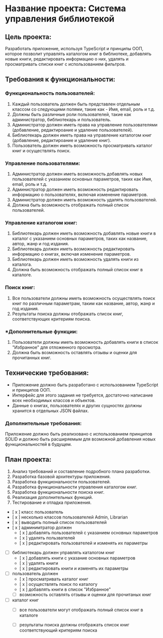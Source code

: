 # Название проекта: Система управления библиотекой

## Цель проекта:

Разработать приложение, используя TypeScript и принципы ООП, которое позволит управлять каталогом книг в библиотеке, добавлять новые книги, редактировать информацию о них, удалять и просматривать списки книг с использованием фильтров.

## Требования к функциональности:

### Функциональность пользователей:

1. Каждый пользователь должен быть представлен отдельным классом со следующими полями, такие как - Имя, email, роль и т.д.
2. Должны быть различные роли пользователей, такие как администратор, библиотекарь и пользователь.
3. Администратор должен иметь права на управление пользователями (добавление, редактироание и удаление пользователей).
4. Библиотекарь должен иметь права на управление каталогом книг (добавление, редактироание и удаление книг).
5. Пользователь должен иметь возможность просматривать каталог книг и осуществлять поиск.

### Управление пользователями:

1. Администратор должен иметь возможность добавлять новых пользователей с указанием основных параметров, таких как Имя, email, роль и т.д.
2. Администратор должен иметь возможность редактировать информацию о пользователях, включая изменение параметров.
3. Администратор должен иметь возможность удалять пользователей.
4. Должна быть возможность отображать полный список пользователей.

### Управление каталогом книг:

1. Библиотекарь должен иметь возможность добавлять новые книги в каталог с указанием основных параметров, таких как название, автор, жанр и год издания.
2. Библиотекарь должен иметь возможность редактировать информацию о книгах, включая изменение параметров.
3. Библиотекарь должен иметь возможность удалять книги из каталога.
4. Должна быть возможность отображать полный список книг в каталоге.

### Поиск книг:

1. Все пользователи должны иметь возможность осуществлять поиск книг по различным параметрам, таким как название, автор, жанр и год издания.
2. Результаты поиска должны отображать список книг, соответствующих критериям поиска.

### \*Дополнительные функции:

1. Пользователи должны иметь возможность добавлять книги в список "Избранное" для отложенного просмотра.
2. Должна быть возможность оставлять отзывы и оценки для прочитанных книг.

## Технические требования:

- Приложение должно быть разработано с использованием TypeScript и принципов ООП.
- Интерфейс для этого задания не требуется, достаточно написание всех необходимых классов и объектов.
- Данные о книгах, пользователях и других сущностях должны хранится в отдельных JSON файлах.

### Дополнительные требования:

Приложение должно быть реализовано с использованием принципов SOLID и должно быть расширяемым для возможной добавления новых функциональностей в будущем.

## План проекта:

1. Анализ требований и составление подробного плана разработки.
2. Разработка базовой архитектуры приложения.
3. Разработка функциональности пользователей.
4. Разработка функциональности управления каталогом книг.
5. Разработка функциональности поиска книг.
6. Реализация дополнительных функций.
7. Тестирование и отладка приложения.


- [ x ] класс пользователь 
- [ x ] несколько классов пользователей Admin, Librarian
- [ x ] выводить полный список пользователей
- [ x ] админимтратор должен
    - [ x ] добавлять пользователей с указанием основных параметров
    - [ x ] удалять пользвателей
    - [ x ] редактировать пользователей и изменять их параметры
- [ ] библиотекарь должен управлять каталогом книг
    - [ x ] добавлять книги с указание основных параметров
    - [ x ] удалять книги
    - [ x ] редактировать книги и изменять их параметры
- [ ] пользователь должен
    - [ x ] просматривать каталог книг
    - [ x ] осуществлять поиск по каталогу
    - [ x ] добавлять книги в список "Избранное" 
    - [ ] возможность оставлять отзывы и оценки для прочитаных книг
- [ ] каталог книг
    - [ ] все пользователи могут отображать полный список книг в каталоге
    - [ ] результаты поиска должны отображать список книг соответствующий критериям поиска

